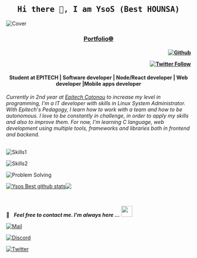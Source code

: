 <h2 align='center'>
  <samp>
    <strong>Hi there 👋, I am YsoS (Best HOUNSA)</strong>
  </samp>
</h2>

![Cover](assets/cover.svg)

<h3 align='center'>
  <strong>
    <a href="https://YsoS-B.github.io/" target="_blank">Portfolio🌐</a>
  </strong>

<h4 align='right'>

[![Github](https://img.shields.io/github/followers/YsoS-B?label=Follow%20Me&style=social)](https://github.com/YsoS-B)

[![Twitter Follow](https://img.shields.io/twitter/follow/YsoS-B?label=Follow%20Me&style=social)](https://twitter.com/Besttyga)

</h4>

<h4 align='center'>
  <strong>
    Student at EPITECH | Software developer | Node/React developer | Web developer |Mobile apps developer
  </strong>
</h4>
<i>
Currently in 2nd year at <a href="https://www.epitech.bj" alt="Epitech Bénin">Epitech Cotonou</a> to increase my level in programming, I'm a IT developer with skills in Linux System Administrator. With Epitech's Pedagogy, I learn how to work with a team and how to be autonomous. I love to be constantly in challenge, in order to apply my skills and also to improve them. For now, I'm learning C language, web development using multiple tools, frameworks and libraries both in frontend and backend.
</i>

<br/>
<br/>

![Skills1](assets/skills1.png)

![Skills2](assets/skills2.png)

![Problem Solving](https://img.shields.io/badge/-More...-blue?style=flat)

<p style="display: flex; justify-contect: space-between;">
  <a href="https://github.com/anuraghazra/github-readme-stats">
    <img align="center" src="https://github-readme-stats.vercel.app/api?username=YsoS-B&show_icons=true&include_all_commits=true&theme=radical" alt="Ysos Best github stats" />
  </a>
  <a href="https://github.com/anuraghazra/github-readme-stats">
    <img align="center" src="https://github-readme-stats.anuraghazra1.vercel.app/api/top-langs/?username=blacky-yg&layout=compact&theme=radical" />
  </a>
</p>

<br/>

📝 &nbsp; ***Feel free to contact me. I'm always here ...*** <img src="https://media.giphy.com/media/WUlplcMpOCEmTGBtBW/giphy.gif" width="30">


[![Mail](https://img.shields.io/badge/Gmail-besthounsa@gmail.com-blue?logo=Gmail&logoColor=blue&labelColor=black)](mailto:besthounsa@gmail.com)

[![Discord](https://img.shields.io/badge/Discord-Best_HOUNSA_9952-blue?logo=Discord&logoColor=white&labelColor=black)](https://www.discord.com/in/Best#8044/)

[![Twitter](https://img.shields.io/badge/Twitter-Besttyga-blue?logo=Twitter&logoColor=blue&labelColor=black)](https://www.twitter.com/Besttyga/)

<br>
